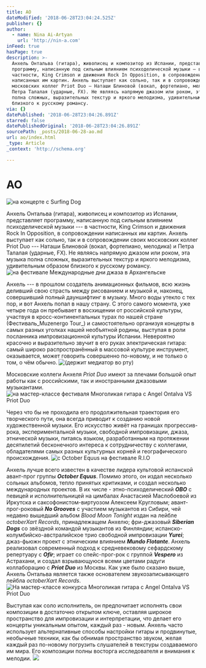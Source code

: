 ```yaml
---
title: AO
dateModified: '2018-06-28T23:04:24.525Z'
publisher: {}
author:
  - name: Nina Ai-Artyan
    url: 'http://nin-a.com'
inFeed: true
hasPage: true
description: >-
  Анхель Онтальва (гитара), живописец и композитор из Испании, представляет
  программу, написанную под сильным влиянием психоделической музыки — в
  частности, King Crimson и движения Rock In Opposition, в сопровождении
  написанных им картин. Анхель выступает как сольно, так и в сопровождении своих
  московских коллег Priot Duo — Наташи Блиновой (вокал, фортепиано, мелодика) и
  Петра Талалая (ударные, FX). Не являясь напрямую джазом или роком, эта музыка
  полна сложных, выразительных текстур и яркого мелодизма, удивительным образом
  близкого к русскому романсу.
via: {}
datePublished: '2018-06-28T23:04:26.891Z'
starred: false
datePublishedOriginal: '2018-06-28T23:04:26.891Z'
sourcePath: _posts/2018-06-28-ao.md
url: ao/index.html
_type: Article
_context: 'http://schema.org'

---
```

# AO
![на концерте с Surfing Dog](https://the-grid-user-content.s3-us-west-2.amazonaws.com/060b5e22-2ec7-4a7d-8444-10f629a99cfe.png)

Анхель Онтальва (гитара), живописец и композитор из Испании, представляет программу, написанную под сильным влиянием психоделической музыки --- в частности, King Crimson и движения Rock In Opposition, в сопровождении написанных им картин. Анхель выступает как сольно, так и в сопровождении своих московских коллег Priot Duo --- Наташи Блиновой (вокал, фортепиано, мелодика) и Петра Талалая (ударные, FX). Не являясь напрямую джазом или роком, эта музыка полна сложных, выразительных текстур и яркого мелодизма, удивительным образом близкого к русскому романсу.
![на фестивале Международные дни джаза в Архангельске](https://the-grid-user-content.s3-us-west-2.amazonaws.com/be66bfa4-1dc9-4095-9ccc-ea0df1021167.jpg)

Анхель --- в прошлом создатель анимационных фильмов, всю жизнь деливший свою страсть между рисованием и музыкой и, наконец, совершивший полный дауншифтинг в музыку. Много воды утекло с тех пор, и вот Анхель попал в нашу страну. С этого самого момента, уже четыре года он пребывает в восхищении от российской культуры, участвуя в кросс-континентальных турах по нашей стране (Фестиваль_Muzenergo Tour_) и самостоятельно организуя концерты в самых разных уголках нашей необъятной родины, выступая в роли посланника импровизационной культуры Испании. Невероятно красочно и выразительно звучит в его руках электрическая гитара: самый широко распространённый в массовой культуре инструмент, оказывается, может говорить совершенно по-новому, и не только о том, о чём обычно.
![(держит медиатор во рту)](https://the-grid-user-content.s3-us-west-2.amazonaws.com/068019fa-fa7e-4a70-ac78-a522c30b2066.jpg)

Московские коллеги Анхеля _Priot Duo_ имеют за плечами большой опыт работы как с российскими, так и иностранными джазовыми музыкантами.
![на мастер-классе фестиваля Многоликая гитара с Angel Ontalva VS Priot Duo](https://the-grid-user-content.s3-us-west-2.amazonaws.com/0338843c-9af6-4265-ab63-e2f47700c358.jpg)

Через что бы не проходила его продолжительная траектория его творческого пути, она всегда приводит к созданию новой художественной музыки. Его искусство живёт на границах прогрессив-рока, экспериментальной музыки, свободной импровизации, джаза, этнической музыки, питаясь языком, разработанным на протяжении десятилетий бесконечного интереса к сотрудничеству с коллегами, обладателями самых разных культурных корней и географического происхождения.
![с October Equus на фестивале R.I.O](https://s3-us-west-2.amazonaws.com/the-grid-img/p/928ed3122526ab43368b32073622adfcfcbec86d.png)

Анхель лучше всего известен в качестве лидера культовой испанской авант-прог группы _**October Equus**_. Помимо этого, он издал несколько сольных альбомов, тепло принятых критиками, и создал несколько международных проектов. В их числе - этно-психоделический _**OBO**_ с певицей и исполнительницей на цимбалах Анастасией Маслобоевой из Иркутска и саксофонистом-виртуозом Алексеем Кругловым; авант-прог-роковый _**No Grooves**_ с участием музыкантов из Сибири, чей недавно вышедший альбом _Blood Moon Tonight_ издан на лейбле _octoberXart Records_, принадлежащем Анхелю; фри-джазовый _**Siberian Dogs**_ со звёздной командой музыкантов из Финляндии; испанско-колумбийско-австралийское трио свободной импровизации _**Yurei**_; джаз-фьюжн проект с этническим влиянием _**Mundo Flotante**_. Анхель реализовал современный подход к средневековому сефардскому репертуару с _**Ofir**_; играет со спейс-прог-рок с группой _**Vespero**_ из Астрахани, и создал взрывающуюся всеми цветами радуги коллаборацию с _**Priot Duo**_ из Москвы. Как уже было сказано выше, Анхель Онтальва является также основателем звукозаписывающего лейбла _octoberXart Records_.
![На мастер-классе конкурса Многоликая гитара с Angel Ontalva VS Priot Duo](https://the-grid-user-content.s3-us-west-2.amazonaws.com/65fb133b-f227-4ddb-a1bf-7798a66e79a9.jpg)

Выступая как соло исполнитель, он предпочитает исполнять свои композиции в достаточно открытом ключе, оставляя широкое пространство для импровизации и интерпретации, что делает его концерты уникальным опытом, каждый раз - новым. Анхель часто использует альтернативные способы настройки гитары и продвинутые, необычные техники, как бы обнимая пространство звуком, желая каждый раз по-новому погрузить слушателей в текстуры создаваемого им мира. Его композиции полны восторга исследователя и внимания к мелодии.
![](https://the-grid-user-content.s3-us-west-2.amazonaws.com/2d37533a-a624-44da-81b1-5eac05809a25.png)